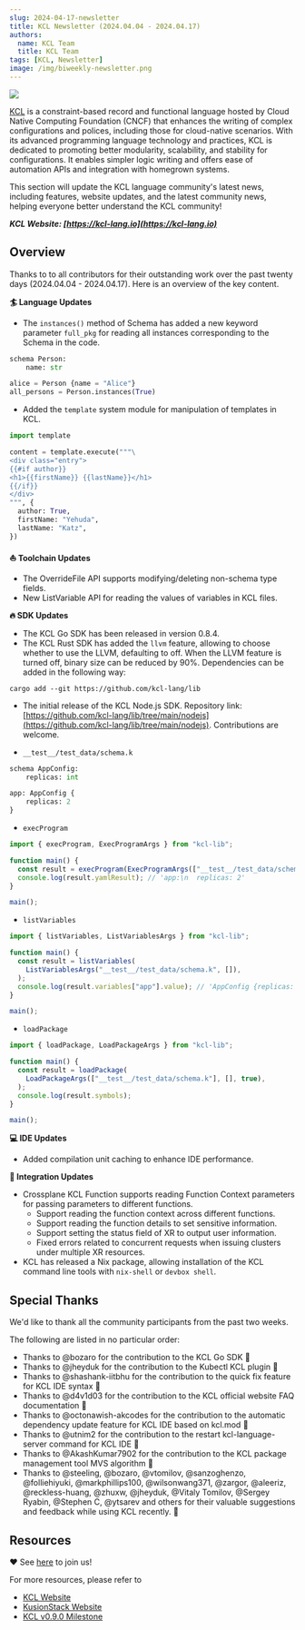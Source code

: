 ```yaml
---
slug: 2024-04-17-newsletter
title: KCL Newsletter (2024.04.04 - 2024.04.17)
authors:
  name: KCL Team
  title: KCL Team
tags: [KCL, Newsletter]
image: /img/biweekly-newsletter.png
---
```


![](/img/biweekly-newsletter.png)

[KCL](https://github.com/kcl-lang) is a constraint-based record and functional language hosted by Cloud Native Computing Foundation (CNCF) that enhances the writing of complex configurations and polices, including those for cloud-native scenarios. With its advanced programming language technology and practices, KCL is dedicated to promoting better modularity, scalability, and stability for configurations. It enables simpler logic writing and offers ease of automation APIs and integration with homegrown systems.

This section will update the KCL language community's latest news, including features, website updates, and the latest community news, helping everyone better understand the KCL community!

**_KCL Website: [https://kcl-lang.io](https://kcl-lang.io)_**

## Overview

Thanks to to all contributors for their outstanding work over the past twenty days (2024.04.04 - 2024.04.17). Here is an overview of the key content.

**🏄 Language Updates**

- The `instances()` method of Schema has added a new keyword parameter `full_pkg` for reading all instances corresponding to the Schema in the code.

```python
schema Person:
    name: str

alice = Person {name = "Alice"}
all_persons = Person.instances(True)
```

- Added the `template` system module for manipulation of templates in KCL.

```python
import template

content = template.execute("""\
<div class="entry">
{{#if author}}
<h1>{{firstName}} {{lastName}}</h1>
{{/if}}
</div>
""", {
  author: True,
  firstName: "Yehuda",
  lastName: "Katz",
})
```

**⛵️ Toolchain Updates**

- The OverrideFile API supports modifying/deleting non-schema type fields.
- New ListVariable API for reading the values of variables in KCL files.

**🔥 SDK Updates**

- The KCL Go SDK has been released in version 0.8.4.
- The KCL Rust SDK has added the `llvm` feature, allowing to choose whether to use the LLVM, defaulting to off. When the LLVM feature is turned off, binary size can be reduced by 90%. Dependencies can be added in the following way:

```shell
cargo add --git https://github.com/kcl-lang/lib
```

- The initial release of the KCL Node.js SDK. Repository link: [https://github.com/kcl-lang/lib/tree/main/nodejs](https://github.com/kcl-lang/lib/tree/main/nodejs). Contributions are welcome.

* `__test__/test_data/schema.k`

```python
schema AppConfig:
    replicas: int

app: AppConfig {
    replicas: 2
}
```

- `execProgram`

```ts
import { execProgram, ExecProgramArgs } from "kcl-lib";

function main() {
  const result = execProgram(ExecProgramArgs(["__test__/test_data/schema.k"]));
  console.log(result.yamlResult); // 'app:\n  replicas: 2'
}

main();
```

- `listVariables`

```ts
import { listVariables, ListVariablesArgs } from "kcl-lib";

function main() {
  const result = listVariables(
    ListVariablesArgs("__test__/test_data/schema.k", []),
  );
  console.log(result.variables["app"].value); // 'AppConfig {replicas: 2}'
}

main();
```

- `loadPackage`

```ts
import { loadPackage, LoadPackageArgs } from "kcl-lib";

function main() {
  const result = loadPackage(
    LoadPackageArgs(["__test__/test_data/schema.k"], [], true),
  );
  console.log(result.symbols);
}

main();
```

**💻 IDE Updates**

- Added compilation unit caching to enhance IDE performance.

**🌼 Integration Updates**

- Crossplane KCL Function supports reading Function Context parameters for passing parameters to different functions.
  - Support reading the function context across different functions.
  - Support reading the function details to set sensitive information.
  - Support setting the status field of XR to output user information.
  - Fixed errors related to concurrent requests when issuing clusters under multiple XR resources.
- KCL has released a Nix package, allowing installation of the KCL command line tools with `nix-shell` or `devbox shell`.

## Special Thanks

We'd like to thank all the community participants from the past two weeks.

The following are listed in no particular order:

- Thanks to @bozaro for the contribution to the KCL Go SDK 🙌
- Thanks to @jheyduk for the contribution to the Kubectl KCL plugin 🙌
- Thanks to @shashank-iitbhu for the contribution to the quick fix feature for KCL IDE syntax 🙌
- Thanks to @d4v1d03 for the contribution to the KCL official website FAQ documentation 🙌
- Thanks to @octonawish-akcodes for the contribution to the automatic dependency update feature for KCL IDE based on kcl.mod 🙌
- Thanks to @utnim2 for the contribution to the restart kcl-language-server command for KCL IDE 🙌
- Thanks to @AkashKumar7902 for the contribution to the KCL package management tool MVS algorithm 🙌
- Thanks to @steeling, @bozaro, @vtomilov, @sanzoghenzo, @folliehiyuki, @markphillips100, @wilsonwang371, @zargor, @aleeriz, @reckless-huang, @zhuxw, @jheyduk, @Vitaly Tomilov, @Sergey Ryabin, @Stephen C, @ytsarev and others for their valuable suggestions and feedback while using KCL recently. 🙌

## Resources

❤️ See [here](https://github.com/kcl-lang/community) to join us!

For more resources, please refer to

- [KCL Website](https://kcl-lang.io/)
- [KusionStack Website](https://kusionstack.io/)
- [KCL v0.9.0 Milestone](https://github.com/kcl-lang/kcl/milestone/9)
